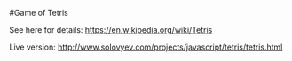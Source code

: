 #Game of Tetris

See here for details: https://en.wikipedia.org/wiki/Tetris

Live version: http://www.solovyev.com/projects/javascript/tetris/tetris.html
